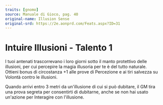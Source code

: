 ```yaml
---
traits: [gnomo]
source: Manuale di Gioco, pag. 40
original-name: Illusion Sense
original-srd: https://2e.aonprd.com/Feats.aspx?ID=31
---
```


# Intuire Illusioni - Talento 1

I tuoi antenati trascorrevano i loro giorni sotto il manto protettivo delle
illusioni, per cui percepire la magia illusoria per te è del tutto naturale.
Ottieni bonus di circostanza +1 alle prove di Percezione e ai tiri salvezza su
Volontà contro le illusioni.

Quando arrivi entro 3 metri da un'illusione di cui si può dubitare, il GM tira
una prova segreta per consentirti di dubitarne, anche se non hai usato un'azione
per Interagire con l'illusione.
